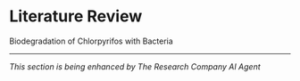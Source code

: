 # Literature Review

Biodegradation of Chlorpyrifos with Bacteria 

---
*This section is being enhanced by The Research Company AI Agent*

